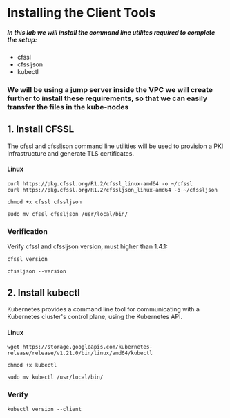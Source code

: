# Installing the Client Tools

##### In this lab we will install the command line utilites required to complete the setup:
- cfssl
- cfssljson
- kubectl

### We will be using a jump server inside the VPC we will create further to install these requirements, so that we can easily transfer the files in the kube-nodes

## 1. Install CFSSL

The cfssl and cfssljson command line utilities will be used to provision a PKI Infrastructure and generate TLS certificates.

#### Linux

    curl https://pkg.cfssl.org/R1.2/cfssl_linux-amd64 -o ~/cfssl    
    curl https://pkg.cfssl.org/R1.2/cfssljson_linux-amd64 -o ~/cfssljson

    chmod +x cfssl cfssljson

    sudo mv cfssl cfssljson /usr/local/bin/

### Verification
Verify cfssl and cfssljson version, must higher than 1.4.1:

    cfssl version

    cfssljson --version

## 2. Install kubectl

Kubernetes provides a command line tool for communicating with a Kubernetes cluster's control plane, using the Kubernetes API.

#### Linux

    wget https://storage.googleapis.com/kubernetes-release/release/v1.21.0/bin/linux/amd64/kubectl

    chmod +x kubectl

    sudo mv kubectl /usr/local/bin/

### Verify

    kubectl version --client